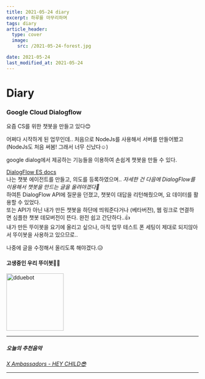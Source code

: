 ```yaml
---
title: 2021-05-24 diary
excerpt: 하루를 마무리하며
tags: diary
article_header:
  type: cover
  image:
    src: /2021-05-24-forest.jpg

date: 2021-05-24
last_modified_at: 2021-05-24
---
```


Diary
=============

###  Google Cloud Dialogflow

요즘 CS를 위한 챗봇을 만들고 있다😊

어쩌다 시작하게 된 업무인데.. 처음으로 NodeJs를 사용해서 서버를 만들어봤고 (NodeJs도 처음 써봄! 그래서 너무 신났다☺️)

google dialog에서 제공하는 기능들을 이용하여 손쉽게 챗봇을 만들 수 있다.

[DialogFlow ES docs](https://cloud.google.com/dialogflow/es/docs/basics "dialogflow doc")
<br />
나는 챗봇 에이전트를 만들고, 의도를 등록하였으며.. *자세한 건 다음에 DialogFlow를 이용해서 챗봇을 만드는 글을 올려야겠다🤔*
<br />
하여튼 DialogFlow API에 질문을 던졌고, 챗봇이 대답을 리턴해줬으며, 요 데이터를 활용할 수 있었다.
<br />
또는 API가 아닌 내가 만든 챗봇을 하단에 띄워준다거나 (베타버전), 웹 링크로 연결하면 심플한 챗봇 데모버전이 뜬다. 완전 쉽고 간단하다..👍
<br />
내가 만든 뚜이봇을 요기에 올리고 싶으나, 아직 업무 테스트 폰 세팅이 제대로 되지않아서 뚜이봇을 사용하고 있으므로..


나중에 글을 수정해서 올리도록 해야겠다.😥
#### 고생중인 우리 뚜이봇👩‍🚀
<img width="150" alt="dduebot" src="https://user-images.githubusercontent.com/52614037/119368742-5b019200-bcee-11eb-956b-a9da2a473be0.png">


<br />

<hr />

##### 오늘의 추천음악
[*X Ambassadors - HEY CHILD😎*](https://www.youtube.com/watch?v=ZaTVVDLWjCY "오늘의 추천음악")

<hr />

<br />

